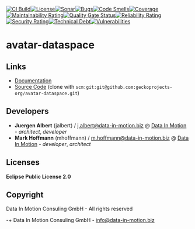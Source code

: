 [![CI Build](https://github.com/geckoprojects-org/avatar-dataspace/actions/workflows/build.yml/badge.svg)](https://github.com/geckoprojects-org/avatar-dataspace/actions/workflows/build.yml)[![License](https://github.com/geckoprojects-org/avatar-dataspace/actions/workflows/license.yml/badge.svg)](https://github.com/geckoprojects-org/avatar-dataspace/actions/workflows/license.yml )[![Sonar](https://github.com/geckoprojects-org/avatar-dataspace/actions/workflows/sonar.yml/badge.svg)](https://github.com/geckoprojects-org/avatar-dataspace/actions/workflows/sonar.yml )[![Bugs](https://sonarcloud.io/api/project_badges/measure?project=geckoprojects-org_avatar-dataspace&metric=bugs)](https://sonarcloud.io/dashboard?id=geckoprojects-org_avatar-dataspace)[![Code Smells](https://sonarcloud.io/api/project_badges/measure?project=geckoprojects-org_avatar-dataspace&metric=code_smells)](https://sonarcloud.io/dashboard?id=geckoprojects-org_avatar-dataspace)[![Coverage](https://sonarcloud.io/api/project_badges/measure?project=geckoprojects-org_avatar-dataspace&metric=coverage)](https://sonarcloud.io/dashboard?id=geckoprojects-org_avatar-dataspace)[![Maintainability Rating](https://sonarcloud.io/api/project_badges/measure?project=geckoprojects-org_avatar-dataspace&metric=sqale_rating)](https://sonarcloud.io/dashboard?id=geckoprojects-org_avatar-dataspace)[![Quality Gate Status](https://sonarcloud.io/api/project_badges/measure?project=geckoprojects-org_avatar-dataspace&metric=alert_status)](https://sonarcloud.io/dashboard?id=geckoprojects-org_avatar-dataspace)[![Reliability Rating](https://sonarcloud.io/api/project_badges/measure?project=geckoprojects-org_avatar-dataspace&metric=reliability_rating)](https://sonarcloud.io/dashboard?id=geckoprojects-org_avatar-dataspace)[![Security Rating](https://sonarcloud.io/api/project_badges/measure?project=geckoprojects-org_avatar-dataspace&metric=security_rating)](https://sonarcloud.io/dashboard?id=geckoprojects-org_avatar-dataspace)[![Technical Debt](https://sonarcloud.io/api/project_badges/measure?project=geckoprojects-org_avatar-dataspace&metric=sqale_index)](https://sonarcloud.io/dashboard?id=geckoprojects-org_avatar-dataspace)[![Vulnerabilities](https://sonarcloud.io/api/project_badges/measure?project=geckoprojects-org_avatar-dataspace&metric=vulnerabilities)](https://sonarcloud.io/dashboard?id=geckoprojects-org_avatar-dataspace)

# avatar-dataspace

## Links

* [Documentation](https://github.com/geckoprojects-org/avatar-dataspace)
* [Source Code](https://github.com/geckoprojects-org/avatar-dataspace) (clone with `scm:git:git@github.com:geckoprojects-org/avatar-dataspace.git`)


## Developers

* **Juergen Albert** (jalbert) / [j.albert@data-in-motion.biz](mailto:j.albert@data-in-motion.biz) @ [Data In Motion](https://www.datainmotion.de) - *architect*, *developer*
* **Mark Hoffmann** (mhoffmann) / [m.hoffmann@data-in-motion.biz](mailto:m.hoffmann@data-in-motion.biz) @ [Data In Motion](https://www.datainmotion.de) - *developer*, *architect*

## Licenses

**Eclipse Public License 2.0**

## Copyright

Data In Motion Consuling GmbH - All rights reserved

-+
Data In Motion Consuling GmbH - [info@data-in-motion.biz](mailto:info@data-in-motion.biz)
